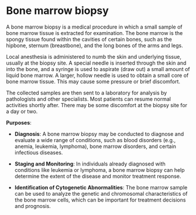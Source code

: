 [//]: # (
source: gpt-3 + jph editing
tags: tests biopsies
)

# Bone marrow biopsy

A bone marrow biopsy is a medical procedure in which a small sample of bone marrow tissue is extracted for examination. The bone marrow is the spongy tissue found within the cavities of certain bones, such as the hipbone, sternum (breastbone), and the long bones of the arms and legs.

Local anesthesia is administered to numb the skin and underlying tissue, usually at the biopsy site. A special needle is inserted through the skin and into the bone, and a syringe is used to aspirate (draw out) a small amount of liquid bone marrow. A larger, hollow needle is used to obtain a small core of bone marrow tissue. This may cause some pressure or brief discomfort.

The collected samples are then sent to a laboratory for analysis by pathologists and other specialists. Most patients can resume normal activities shortly after. There may be some discomfort at the biopsy site for a day or two.

**Purposes**:

* **Diagnosis**: A bone marrow biopsy may be conducted to diagnose and evaluate a wide range of conditions, such as blood disorders (e.g., anemia, leukemia, lymphoma), bone marrow disorders, and certain infectious diseases.

* **Staging and Monitoring**: In individuals already diagnosed with conditions like leukemia or lymphoma, a bone marrow biopsy can help determine the extent of the disease and monitor treatment response.

* **Identification of Cytogenetic Abnormalities**: The bone marrow sample can be used to analyze the genetic and chromosomal characteristics of the bone marrow cells, which can be important for treatment decisions and prognosis.


